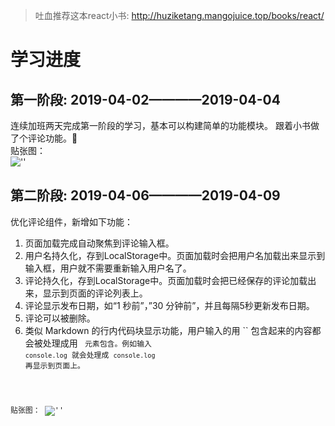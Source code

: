 >吐血推荐这本react小书: http://huziketang.mangojuice.top/books/react/

# 学习进度
## 第一阶段: 2019-04-02————2019-04-04
连续加班两天完成第一阶段的学习，基本可以构建简单的功能模块。
跟着小书做了个评论功能。    
贴张图：       
![''](https://ws3.sinaimg.cn/large/005BYqpggy1g1qhomdufxj30ha0b8dfz.jpg)

## 第二阶段: 2019-04-06————2019-04-09
优化评论组件，新增如下功能：
1. 页面加载完成自动聚焦到评论输入框。
2. 用户名持久化，存到LocalStorage中。页面加载时会把用户名加载出来显示到输入框，用户就不需要重新输入用户名了。
3. 评论持久化，存到LocalStorage中。页面加载时会把已经保存的评论加载出来，显示到页面的评论列表上。
4. 评论显示发布日期，如“1 秒前”，”30 分钟前”，并且每隔5秒更新发布日期。
5. 评论可以被删除。
6. 类似 Markdown 的行内代码块显示功能，用户输入的用 `` 包含起来的内容都会被处理成用 <code> 元素包含。例如输入 `console.log` 就会处理成 <code>console.log</code> 再显示到页面上。

贴张图：
![''](https://ws3.sinaimg.cn/large/006tNc79ly1g22a7y6f7dj30uc0nw75f.jpg)